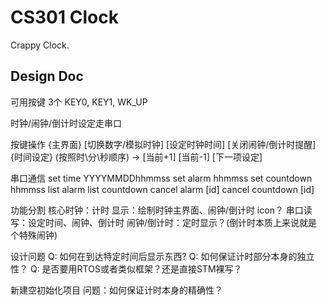 # CS301 Clock

Crappy Clock.



## Design Doc

可用按键 3个
KEY0, KEY1, WK_UP

时钟/闹钟/倒计时设定走串口

按键操作
{主界面} [切换数字/模拟时钟] [设定时钟时间] [关闭闹钟/倒计时提醒]
{时间设定} (按照时\分\秒顺序) -> [当前+1] [当前-1] [下一项设定]

串口通信
set time YYYYMMDDhhmmss
set alarm hhmmss
set countdown hhmmss
list alarm
list countdown
cancel alarm [id]
cancel countdown [id]

功能分割
核心时钟：计时
显示：绘制时钟主界面、闹钟/倒计时 icon？
串口读写：设定时间、闹钟、倒计时
闹钟/倒计时：定时显示？(倒计时本质上来说就是个特殊闹钟)

设计问题
Q: 如何在到达特定时间后显示东西?
Q: 如何保证计时部分本身的独立性？
Q: 是否要用RTOS或者类似框架？还是直接STM裸写？

新建空初始化项目
问题：如何保证计时本身的精确性？